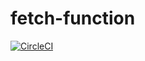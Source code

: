 # fetch-function

[![CircleCI](https://circleci.com/gh/cnmetro/fetch-function.svg?style=svg)](https://circleci.com/gh/cnmetro/fetch-function)
